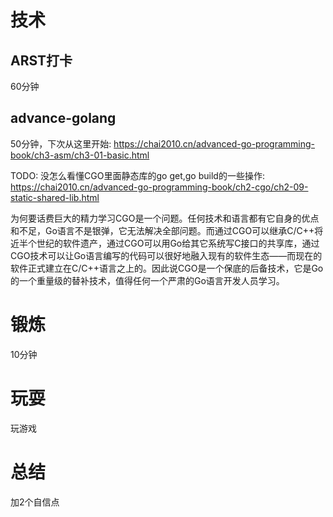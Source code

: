 # 技术
## ARST打卡 
60分钟
## advance-golang
50分钟，下次从这里开始: https://chai2010.cn/advanced-go-programming-book/ch3-asm/ch3-01-basic.html

TODO: 没怎么看懂CGO里面静态库的go get,go build的一些操作: https://chai2010.cn/advanced-go-programming-book/ch2-cgo/ch2-09-static-shared-lib.html

为何要话费巨大的精力学习CGO是一个问题。任何技术和语言都有它自身的优点和不足，Go语言不是银弹，它无法解决全部问题。而通过CGO可以继承C/C++将近半个世纪的软件遗产，通过CGO可以用Go给其它系统写C接口的共享库，通过CGO技术可以让Go语言编写的代码可以很好地融入现有的软件生态——而现在的软件正式建立在C/C++语言之上的。因此说CGO是一个保底的后备技术，它是Go的一个重量级的替补技术，值得任何一个严肃的Go语言开发人员学习。

# 锻炼
10分钟

# 玩耍
玩游戏

# 总结
加2个自信点